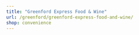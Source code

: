 ```yaml
---
title: "Greenford Express Food & Wine"
url: /greenford/greenford-express-food-and-wine/
shop: convenience
---
```

